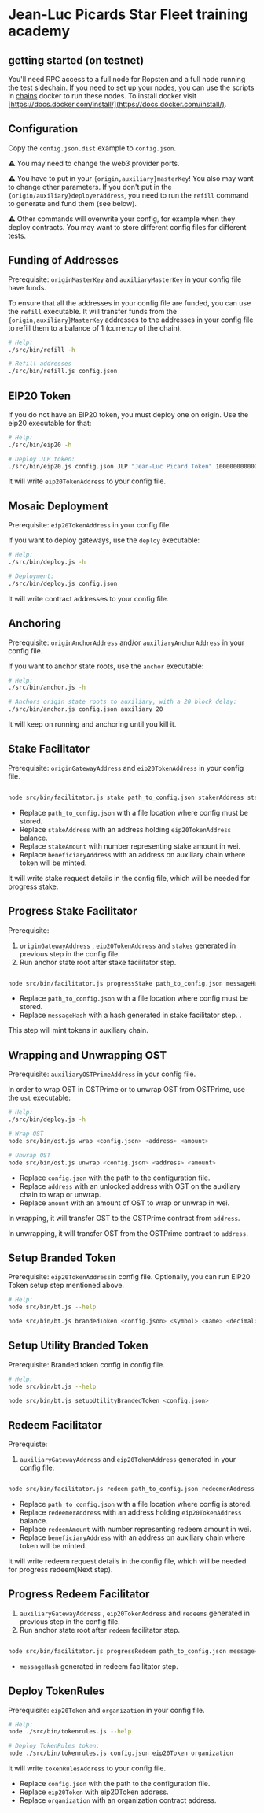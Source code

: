 # Jean-Luc Picards Star Fleet training academy

## getting started (on testnet)

You'll need RPC access to a full node for Ropsten and a full node running the test sidechain.
If you need to set up your nodes, you can use the scripts in [chains](./chains) docker to run these nodes.  To install docker visit [https://docs.docker.com/install/](https://docs.docker.com/install/).

## Configuration

Copy the `config.json.dist` example to `config.json`.

⚠️ You may need to change the web3 provider ports.

⚠️ You have to put in your `{origin,auxiliary}masterKey`!
You also may want to change other parameters.
If you don't put in the `{origin/auxiliary}deployerAddress`, you need to run the `refill` command to generate and fund them (see below).

⚠️ Other commands will overwrite your config, for example when they deploy contracts.
You may want to store different config files for different tests.

## Funding of Addresses

Prerequisite: `originMasterKey` and `auxiliaryMasterKey` in your config file have funds.

To ensure that all the addresses in your config file are funded, you can use the
`refill` executable. It will transfer funds from the `{origin,auxiliary}MasterKey` addresses
to the addresses in your config file to refill them to a balance of 1 (currency of the chain).

```bash
# Help:
./src/bin/refill -h

# Refill addresses
./src/bin/refill.js config.json
```

## EIP20 Token

If you do not have an EIP20 token, you must deploy one on origin.
Use the eip20 executable for that:

```bash
# Help:
./src/bin/eip20 -h

# Deploy JLP token:
./src/bin/eip20.js config.json JLP "Jean-Luc Picard Token" 10000000000000000000000000 18
```

It will write `eip20TokenAddress` to your config file.

## Mosaic Deployment

Prerequisite: `eip20TokenAddress` in your config file.

If you want to deploy gateways, use the `deploy` executable:

```bash
# Help:
./src/bin/deploy.js -h

# Deployment:
./src/bin/deploy.js config.json
```

It will write contract addresses to your config file.

## Anchoring

Prerequisite: `originAnchorAddress` and/or `auxiliaryAnchorAddress` in your config file.

If you want to anchor state roots, use the `anchor` executable:

```bash
# Help:
./src/bin/anchor.js -h

# Anchors origin state roots to auxiliary, with a 20 block delay:
./src/bin/anchor.js config.json auxiliary 20
```

It will keep on running and anchoring until you kill it.

## Stake Facilitator 

Prerequisite: `originGatewayAddress`  and `eip20TokenAddress` in your config file.

```bash

node src/bin/facilitator.js stake path_to_config.json stakerAddress stakeAmount beneficiaryAddress

```

 * Replace `path_to_config.json` with a file location where config must be stored. 
 * Replace `stakeAddress` with an address holding `eip20TokenAddress` balance.
 * Replace `stakeAmount` with number representing stake amount in wei.
 * Replace `beneficiaryAddress` with an address on auxiliary chain where token will be minted. 
 
 It will write stake request details in the config file, which will be needed for progress stake.
 
 

## Progress Stake Facilitator 

Prerequisite:
 1. `originGatewayAddress` , `eip20TokenAddress` and `stakes` generated in previous step in the config file.
 2. Run anchor state root after stake facilitator step.

```bash

node src/bin/facilitator.js progressStake path_to_config.json messageHash

```

* Replace `path_to_config.json` with a file location where config must be stored.
* Replace `messageHash` with a hash generated in stake facilitator step. 
. 
 
 This step will mint tokens in auxiliary chain.

## Wrapping and Unwrapping OST

Prerequisite: `auxiliaryOSTPrimeAddress` in your config file.

In order to wrap OST in OSTPrime or to unwrap OST from OSTPrime, use the `ost` executable:

```bash
# Help:
./src/bin/deploy.js -h

# Wrap OST
node src/bin/ost.js wrap <config.json> <address> <amount>

# Unwrap OST
node src/bin/ost.js unwrap <config.json> <address> <amount>

```

* Replace `config.json` with the path to the configuration file.
* Replace `address` with an unlocked address with OST on the auxiliary chain to wrap or unwrap.
* Replace `amount` with an amount of OST to wrap or unwrap in wei.

In wrapping, it will transfer OST to the OSTPrime contract from `address`.

In unwrapping, it will transfer OST from the OSTPrime contract to `address`.


## Setup Branded Token

Prerequisite: `eip20TokenAddress`in config file. Optionally, you can run EIP20 Token setup step mentioned above. 

```bash
# Help: 
node src/bin/bt.js --help

node src/bin/bt.js brandedToken <config.json> <symbol> <name> <decimal> <conversionRate> <conversionDecimal>

```

## Setup Utility Branded Token

Prerequisite: Branded token config in config file.

```bash
# Help: 
node src/bin/bt.js --help

node src/bin/bt.js setupUtilityBrandedToken <config.json>

```

 
 ## Redeem Facilitator 
 
 Prerequiste: 
 1. `auxiliaryGatewayAddress` and `eip20TokenAddress` generated in your config file.
 
 ```bash
 
 node src/bin/facilitator.js redeem path_to_config.json redeemerAddress redeemAmount beneficiaryAddress
 
 ```
 
  * Replace `path_to_config.json` with a file location where config is stored. 
  * Replace `redeemerAddress` with an address holding `eip20TokenAddress` balance.
  * Replace `redeemAmount` with number representing redeem amount in wei.
  * Replace `beneficiaryAddress` with an address on auxiliary chain where token will be minted. 

 It will write redeem request details in the config file, which will be needed for progress redeem(Next step).
 
 ## Progress Redeem Facilitator 
 
 1. `auxiliaryGatewayAddress` , `eip20TokenAddress` and `redeems` generated in previous step in the config file.
 2. Run anchor state root after `redeem` facilitator step.

```bash

node src/bin/facilitator.js progressRedeem path_to_config.json messageHash

```

  * `messageHash` generated in redeem facilitator step.
  
 ## Deploy TokenRules
 
 Prerequisite: `eip20Token` and `organization` in your config file.
 
 ```bash
 # Help:
 node ./src/bin/tokenrules.js --help
 
 # Deploy TokenRules token:
 node ./src/bin/tokenrules.js config.json eip20Token organization
 ```
 
 It will write `tokenRulesAddress` to your config file.
 
 * Replace `config.json` with the path to the configuration file.
 * Replace `eip20Token` with eip20Token address.
 * Replace `organization` with an organization contract address. 
